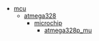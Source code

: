 * [mcu](mcu)
  * [atmega328](mcu/atmega328)
    * [microchip](mcu/atmega328/microchip)
      * [atmega328p_mu](mcu/atmega328/microchip/atmega328p_mu)
